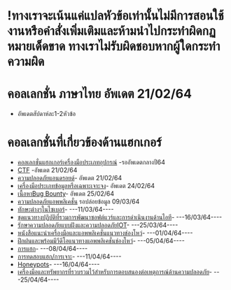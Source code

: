 # !ทางเราจะเน้นแค่แปลหัวข้อเท่านั้นไม่มีการสอนใช้งานหรือคำสั่งเพิ่มเติมและห้ามนำไปกระทำผิดกฏหมายเด็ดขาด ทางเราไม่รับผิดชอบหากผู้ใดกระทำความผิด
# คอลเลกชั่น ภาษาไทย อัพเดต 21/02/64
* อัพเดตสัปดาห์ละ1-2หัวข้อ
#  คอลเลกชั่นที่เกี่ยวข้องด้านแฮกเกอร์
* [คอลเลกชั่นแฮกเกอร์เครื่องมือประเภทอุปกรณ์](https://docs.google.com/document/d/1Ls5sdVkBTFk-7C7tVJsmMe38fTZqRwVoUIA_yi5zNxw/edit?usp=sharing)  -รออัพเดตกลางปี64
* [CTF](https://docs.google.com/document/d/18307aJ5ncoCR15b9g6Ub9UV1jacWjh3VAvhFUqKFve4/edit?usp=sharing) -อัพเดต 21/02/64
* [ความปลอดภัยแอนดรอยด์](https://docs.google.com/document/d/14Dj_MnsFhiM5rGvfrpuB5yKEE6oMJTH9789gHolW9hE/edit?usp=sharing)-  อัพเดต 21/02/64
* [เครื่องมือประเภทข้อมูลหรือเฉพาะเจาะจง](https://docs.google.com/document/d/10K4MyDP27Ibq-eb97Lay-oLKV5fS9LjNuI4NhX8IpbA/edit?usp=sharing)- อัพเดต 24/02/64
* [เนื้อหาBug Bounty](https://docs.google.com/document/d/11wnIzhDegr7U9crpY0nma3VnDHT1vn9aENaDaJFpS-o/edit?usp=sharing)- อัพเดต 25/02/64
* [ความปลอดภัยแอพพลิเคชั่น]() รอปล่อยข้อมูล 09/03/64
* [ทักษะต่างๆในไซเบอร์]()- ---11/03/64----
* [ชุดแนวทางปฏิบัติที่รวมการพัฒนาซอฟต์แวร์และการดำเนินงานด้านไอที]()- ---16/03/64----
* [รักษาความปลอดภัยแบบฝังและความปลอดภัยIOT]()- ---25/03/64----
* [หนังสือแนะนำเครื่องมือและแอพพลิเคชั่นแนวทางช่องโหว่]()- ---01/04/64----
* [ฝึกฝนและพร้อมมีวีดีโอแนวทางแอพพลิเคชั่นช่องโหว่]()- ---05/04/64----
* [การแฮก]()- ---08/04/64----
* [การทดสอบแฮก/การเจาะ]()- ---11/04/64----
* [Honeypots]()- ---16/04/64----
* [เครื่องมือและทรัพยากรที่รวบรวมไว้สำหรับการตอบสนองต่อเหตุการณ์ด้านความปลอดภัย]()- ---25/04/64----

